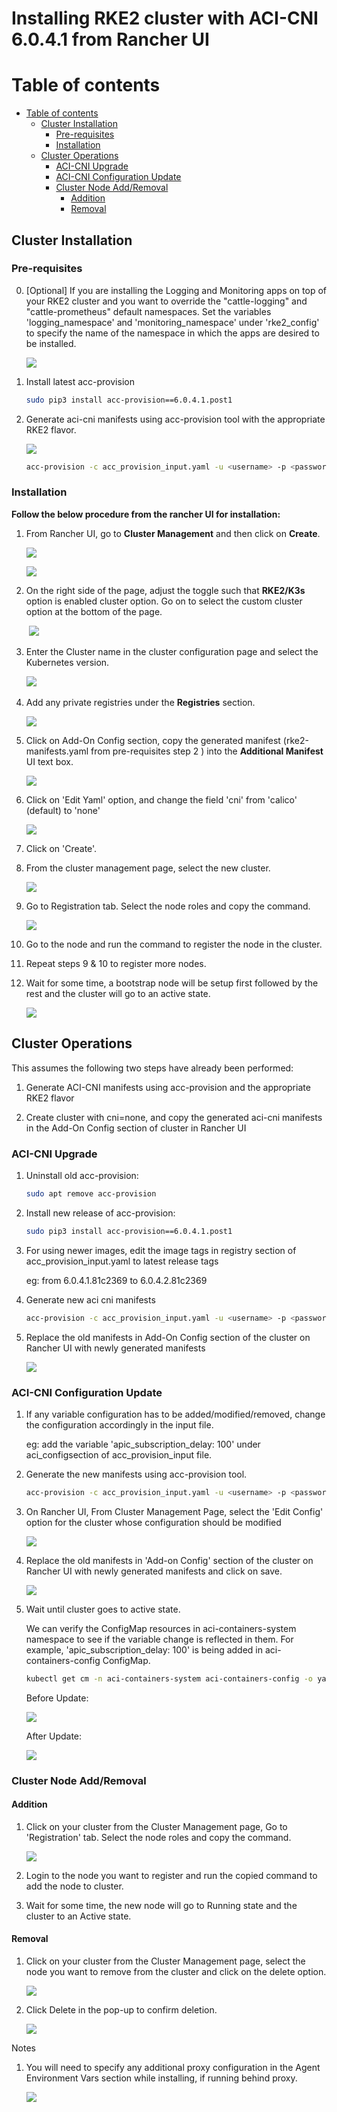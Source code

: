 # Installing RKE2 cluster with ACI-CNI 6.0.4.1 from Rancher UI

# Table of contents
- [Table of contents](#table-of-contents)
  - [Cluster Installation](#cluster-installation)
    - [Pre-requisites](#pre-requisites)
    - [Installation](#installation)
  - [Cluster Operations](#cluster-operations)
    - [ACI-CNI Upgrade](#aci-cni-upgrade)
    - [ACI-CNI Configuration Update](#aci-cni-configuration-upgrade)
    - [Cluster Node Add/Removal](#cluster-node-addremoval)
      - [Addition](#addition)
      - [Removal](#removal)

## Cluster Installation 

### Pre-requisites

0. \[Optional\] If you are installing the Logging and Monitoring apps on top of your RKE2 cluster and you want to override the "cattle-logging" and "cattle-prometheus" default namespaces. Set the variables 'logging_namespace' and 'monitoring_namespace' under 'rke2_config' to specify the name of the namespace in which the apps are desired to be installed.

    ![](images/rke2-6041/1.jpg)
    
1. Install latest acc-provision 
    ```sh
    sudo pip3 install acc-provision==6.0.4.1.post1
    ```
2. Generate aci-cni manifests using acc-provision tool with the appropriate RKE2 flavor.

    ![](images/rke2-6041/2.png)

    ```sh
    acc-provision -c acc_provision_input.yaml -u <username> -p <password> -f RKE2-kubernetes-1.27 -o rke2-manifests.yaml
    ```

### Installation 

**Follow the below procedure from the rancher UI for installation:**

1. From Rancher UI, go to **Cluster Management** and then click on **Create**.

    ![](images/rke2-6041/3.png)

    ![](images/rke2-6041/4.png)

2. On the right side of the page, adjust the toggle such that
    **RKE2/K3s** option is enabled cluster option. Go on to select the custom cluster option at the bottom of the page.

     ![](images/rke2-6041/5.png)

3.  Enter the Cluster name in the cluster configuration page and select the Kubernetes version.

    ­­­![](images/rke2-6041/6.png)

4. Add any private registries under the **Registries** section.

    ![](images/rke2-6041/7.png)

5. Click on Add-On Config section, copy the generated manifest (rke2-manifests.yaml from pre-requisites step 2 ) into the **Additional Manifest** UI text box.

    ![](images/rke2-6041/8.png)

6.  Click on 'Edit Yaml' option, and change the field 'cni' from 'calico' (default) to 'none'

    ![](images/rke2-6041/9.png)

7. Click on 'Create'.

2. From the cluster management page, select the new cluster.

    ![](images/rke2-6041/10.png)

9. Go to Registration tab. Select the node roles and copy the command.

    ![](images/rke2-6041/11.png)

10.  Go to the node and run the command to register the node in the cluster.

11.  Repeat steps 9 & 10 to register more nodes. 

12. Wait for some time, a bootstrap node will be setup first followed by the rest and the cluster will go to an active state. 

    ![](images/rke2-6041/12.png)

##  Cluster Operations 

This assumes the following two steps have already been performed:

1.  Generate ACI-CNI manifests using acc-provision and the appropriate RKE2 flavor

2.  Create cluster with cni=none, and copy the generated aci-cni manifests in the Add-On Config section of cluster in Rancher UI

### ACI-CNI Upgrade 

1. Uninstall old acc-provision:
    ```sh
    sudo apt remove acc-provision
    ```
2. Install new release of acc-provision:
   ```sh
   sudo pip3 install acc-provision==6.0.4.1.post1
   ```
3.  For using newer images, edit the image tags in registry section of acc_provision_input.yaml to latest release tags

    eg: from 6.0.4.1.81c2369 to 6.0.4.2.81c2369

4. Generate new aci cni manifests    
    ```sh
    acc-provision -c acc_provision_input.yaml -u <username> -p <password> -f RKE2-kubernetes-1.27 -o rke2-manifests-6041.yaml
    ```
5.  Replace the old manifests in Add-On Config section of the cluster on Rancher UI with newly generated manifests

    ![](imagea/rke2/13.png)

### ACI-CNI Configuration Update 

1. If any variable configuration has to be added/modified/removed, change the configuration accordingly in the input file.

    eg: add the variable 'apic_subscription_delay: 100' under aci_configsection of acc_provision_input file.

2. Generate the new manifests using acc-provision tool.
   ```sh
   acc-provision -c acc_provision_input.yaml -u <username> -p <password> -f RKE2-kubernetes-1.27 -o rke2-manifests.yaml
   ```

3.  On Rancher UI, From Cluster Management Page, select the 'Edit Config' option for the cluster whose configuration should be modified

    ![](images/rke2-6041/14.png)

4.  Replace the old manifests in 'Add-on Config' section of the cluster on Rancher UI with newly generated manifests and click on save.

    ![](images/rke2-6041/15.png)

5. Wait until cluster goes to active state.

   We can verify the ConfigMap resources in aci-containers-system namespace to see if the variable change is reflected in them. For example, 'apic_subscription_delay: 100' is being added in aci-containers-config ConfigMap.
   ```sh
   kubectl get cm -n aci-containers-system aci-containers-config -o yaml 
   ```
    Before Update:

    ![](images/rke2-6041/16.png)

    After Update:

    ![](images/rke2-6041/17.png)

### Cluster Node Add/Removal 

#### Addition 

1.  Click on your cluster from the Cluster Management page, Go to 'Registration' tab. Select the node roles and copy the command.

    ![](images/rke2-6041/18.png)

2.  Login to the node you want to register and run the copied command to add the node to cluster.

3.  Wait for some time, the new node will go to Running state and the cluster to an Active state.

#### Removal 

1.  Click on your cluster from the Cluster Management page, select the node you want to remove from the cluster and click on the delete option.

    ![](images/rke2-6041/19.png)

2. Click Delete in the pop-up to confirm deletion.

   ![](images/rke2-6041/20.png)

Notes

1.  You will need to specify any additional proxy configuration in the Agent Environment Vars section while installing, if running behind proxy.

    ![](images/rke2-6041/21.png)
